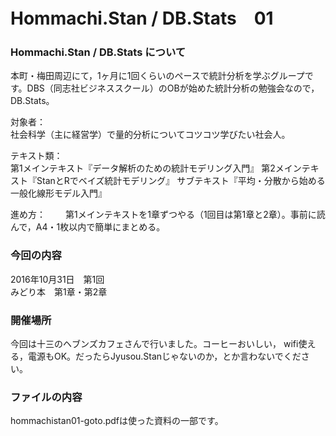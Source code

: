 # Hommachi.Stan / DB.Stats　01

### Hommachi.Stan / DB.Stats について
本町・梅田周辺にて，1ヶ月に1回くらいのペースで統計分析を学ぶグループです。DBS（同志社ビジネススクール）のOBが始めた統計分析の勉強会なので，DB.Stats。

対象者：  
社会科学（主に経営学）で量的分析についてコツコツ学びたい社会人。

テキスト類：  
第1メインテキスト『データ解析のための統計モデリング入門』
第2メインテキスト『StanとRでベイズ統計モデリング』
サブテキスト『平均・分散から始める一般化線形モデル入門』

進め方：　　
第1メインテキストを1章ずつやる（1回目は第1章と2章）。事前に読んで，A4・1枚以内で簡単にまとめる。

### 今回の内容
2016年10月31日　第1回  
みどり本　第1章・第2章

### 開催場所
今回は十三のヘブンズカフェさんで行いました。コーヒーおいしい， wifi使える，電源もOK。だったらJyusou.Stanじゃないのか，とか言わないでください。

### ファイルの内容
hommachistan01-goto.pdfは使った資料の一部です。
